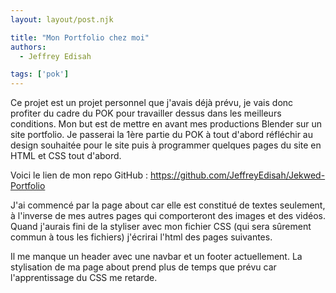 ```yaml
---
layout: layout/post.njk

title: "Mon Portfolio chez moi"
authors:
  - Jeffrey Edisah

tags: ['pok']
---
```

<!-- début résumé -->

Ce projet est un projet personnel que j'avais déjà prévu, je vais donc profiter du cadre du POK pour travailler dessus dans les meilleurs conditions. Mon but est de mettre en avant mes productions Blender sur un site portfolio.
Je passerai la 1ère partie du POK à tout d'abord réfléchir au design souhaitée pour le site puis à programmer quelques pages du site en HTML et CSS tout d'abord.

<!-- fin résumé -->

Voici le lien de mon repo GitHub : https://github.com/JeffreyEdisah/Jekwed-Portfolio

J'ai commencé par la page about car elle est constitué de textes seulement, à l'inverse de mes autres pages qui comporteront des images et des vidéos.
Quand j'aurais fini de la styliser avec mon fichier CSS (qui sera sûrement commun à tous les fichiers) j'écrirai l'html des pages suivantes.

Il me manque un header avec une navbar et un footer actuellement. La stylisation de ma page about prend plus de temps que prévu car 
l'apprentissage du CSS me retarde.